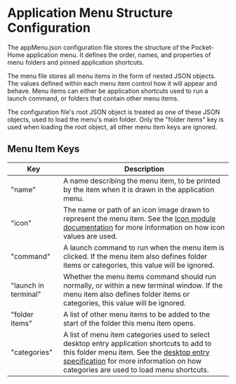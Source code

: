 # Application Menu Structure Configuration
The appMenu.json configuration file stores the structure of the Pocket-Home application menu. It defines the order, names, and properties of menu folders and pinned application shortcuts.

The menu file stores all menu items in the form of nested JSON objects. The values defined within each menu item control how it will appear and behave. Menu items can either be application shortcuts used to run a launch command, or folders that contain other menu items.

The configuration file's root JSON object is treated as one of these JSON objects, used to load the menu's main folder. Only the "folder items" key is used when loading the root object, all other menu item keys are ignored.

## Menu Item Keys
Key                  | Description
-------------------- | ---
"name"               | A name describing the menu item, to be printed by the item when it is drawn in the application menu.
"icon"               | The name or path of an icon image drawn to represent the menu item. See the [Icon module documentation](../modules/Icon.md) for more information on how icon values are used.
"command"            | A launch command to run when the menu item is clicked. If the menu item also defines folder items or categories, this value will be ignored.
"launch in terminal" | Whether the menu items command should run normally, or within a new terminal window. If the menu item also defines folder items or categories, this value will be ignored.
"folder items"       | A list of other menu items to be added to the start of the folder this menu item opens.
"categories"         | A list of menu item categories used to select desktop entry application shortcuts to add to this folder menu item. See the [desktop entry specification](https://specifications.freedesktop.org/desktop-entry-spec/desktop-entry-spec-latest.html) for more information on how categories are used to load menu shortcuts.
